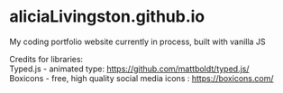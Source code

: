 # aliciaLivingston.github.io
My coding portfolio website currently in process, built with vanilla JS

Credits for libraries:
<br>
Typed.js - animated type: https://github.com/mattboldt/typed.js/ 
<br>
Boxicons - free, high quality social media icons : https://boxicons.com/


